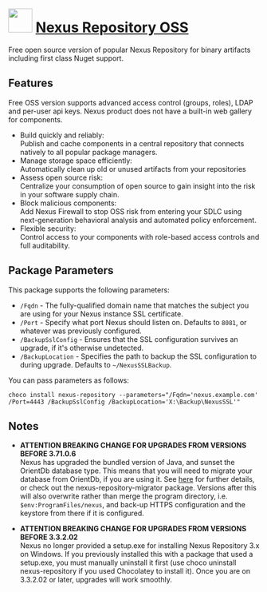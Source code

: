 # <img src="https://cdn.jsdelivr.net/gh/chocolatey-community/chocolatey-packages@f459e946d7b1926ee89c2b415ec8507dffe99218/icons/nexus-repository.png" width="48" height="48"/> [Nexus Repository OSS](https://chocolatey.org/packages/nexus-repository)

Free open source version of popular Nexus Repository for binary artifacts including first class Nuget support.

## Features

Free OSS version supports advanced access control (groups, roles), LDAP and per-user api keys.
Nexus product does not have a built-in web gallery for components.

* Build quickly and reliably:  
  Publish and cache components in a central repository that connects natively to all popular package managers.
* Manage storage space efficiently:  
  Automatically clean up old or unused artifacts from your repositories
* Assess open source risk:  
  Centralize your consumption of open source to gain insight into the risk in your software supply chain.
* Block malicious components:  
  Add Nexus Firewall to stop OSS risk from entering your SDLC using next-generation behavioral analysis and automated policy enforcement.
* Flexible security:  
  Control access to your components with role-based access controls and full auditability.

## Package Parameters

This package supports the following parameters:

* `/Fqdn` - The fully-qualified domain name that matches the subject you are using for your Nexus instance SSL certificate.
* `/Port` - Specify what port Nexus should listen on. Defaults to `8081`, or whatever was previously configured.
* `/BackupSslConfig` - Ensures that the SSL configuration survives an upgrade, if it's otherwise undetected.
* `/BackupLocation` - Specifies the path to backup the SSL configuration to during upgrade. Defaults to `~/NexusSSLBackup`.

You can pass parameters as follows:

`choco install nexus-repository --parameters="/Fqdn='nexus.example.com' /Port=4443 /BackupSslConfig /BackupLocation='X:\Backup\NexusSSL'"`

## Notes

- **ATTENTION BREAKING CHANGE FOR UPGRADES FROM VERSIONS BEFORE 3.71.0.6**  
    Nexus has upgraded the bundled version of Java, and sunset the OrientDb database type.
    This means that you will need to migrate your database from OrientDb, if you are using it.
    See [here](https://help.sonatype.com/en/orient-3-70-java-8-or-11.html) for further details,
    or check out the nexus-repository-migrator package.
    Versions after this will also overwrite rather than merge the program directory, i.e. `$env:ProgramFiles/nexus`,
    and back-up HTTPS configuration and the keystore from there if it is configured.

- **ATTENTION BREAKING CHANGE FOR UPGRADES FROM VERSIONS BEFORE 3.3.2.02**  
    Nexus no longer provided a setup.exe for installing Nexus Repository 3.x on Windows.
    If you previously installed this with a package that used a setup.exe, you must manually uninstall it first (use choco uninstall nexus-repository if you used Chocolatey to install it).    Once you are on 3.3.2.02 or later, upgrades will work smoothly.
